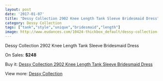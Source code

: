 ```yaml
---
layout: post
date: '2017-01-07'
title: "Dessy Collection 2902 Knee Length Tank Sleeve Bridesmaid Dress"
category: Dessy Collection
tags: ["tank","style","unique","bridesmaid","length"]
image: http://www.eudances.com/10424-thickbox_default/dessy-collection-2902-knee-length-tank-sleeve-bridesmaid-dress.jpg
---
```

Dessy Collection 2902 Knee Length Tank Sleeve Bridesmaid Dress

On Sales: **$248**
<a href="https://www.eudances.com/en/dessy-collection/3393-dessy-collection-2902-knee-length-tank-sleeve-bridesmaid-dress.html"><amp-img layout="responsive" width="600" height="600" src="//www.eudances.com/10424-thickbox_default/dessy-collection-2902-knee-length-tank-sleeve-bridesmaid-dress.jpg" alt="Dessy Collection 2902 Knee Length Tank Sleeve Bridesmaid Dress 0" /></a>
<a href="https://www.eudances.com/en/dessy-collection/3393-dessy-collection-2902-knee-length-tank-sleeve-bridesmaid-dress.html"><amp-img layout="responsive" width="600" height="600" src="//www.eudances.com/10425-thickbox_default/dessy-collection-2902-knee-length-tank-sleeve-bridesmaid-dress.jpg" alt="Dessy Collection 2902 Knee Length Tank Sleeve Bridesmaid Dress 1" /></a>
<a href="https://www.eudances.com/en/dessy-collection/3393-dessy-collection-2902-knee-length-tank-sleeve-bridesmaid-dress.html"><amp-img layout="responsive" width="600" height="600" src="//www.eudances.com/10426-thickbox_default/dessy-collection-2902-knee-length-tank-sleeve-bridesmaid-dress.jpg" alt="Dessy Collection 2902 Knee Length Tank Sleeve Bridesmaid Dress 2" /></a>
<a href="https://www.eudances.com/en/dessy-collection/3393-dessy-collection-2902-knee-length-tank-sleeve-bridesmaid-dress.html"><amp-img layout="responsive" width="600" height="600" src="//www.eudances.com/10427-thickbox_default/dessy-collection-2902-knee-length-tank-sleeve-bridesmaid-dress.jpg" alt="Dessy Collection 2902 Knee Length Tank Sleeve Bridesmaid Dress 3" /></a>

Buy it: [Dessy Collection 2902 Knee Length Tank Sleeve Bridesmaid Dress](https://www.eudances.com/en/dessy-collection/3393-dessy-collection-2902-knee-length-tank-sleeve-bridesmaid-dress.html "Dessy Collection 2902 Knee Length Tank Sleeve Bridesmaid Dress")

View more: [Dessy Collection](https://www.eudances.com/en/60-Dessy-Collection "Dessy Collection")